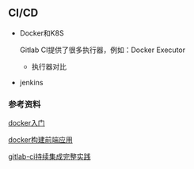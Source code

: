 ## CI/CD

* Docker和K8S

  Gitlab CI提供了很多执行器，例如：Docker Executor

  - 执行器对比

* jenkins

### 参考资料

[docker入门](http://www.ruanyifeng.com/blog/2018/02/docker-tutorial.html)

[docker构建前端应用](https://zhuanlan.zhihu.com/p/39241059)

[gitlab-ci持续集成完整实践](https://www.jianshu.com/p/d63d9941565f)